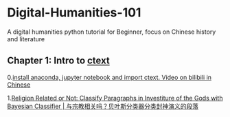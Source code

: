 Digital-Humanities-101
=======

A digital humanities python tutorial for Beginner, focus on Chinese history and literature

## Chapter 1: Intro to [ctext](https://ctext.org/)

0.[install anaconda, jupyter notebook and import ctext. Video on bilibili in Chinese](https://www.bilibili.com/video/av41387877)

1.[Religion Related or Not: Classify Paragraphs in Investiture of the Gods with Bayesian Classifier | 与宗教相关吗？贝叶斯分类器分类封神演义的段落](ctext/ctext_Bayesian_Classifier.ipynb)
